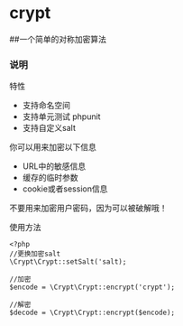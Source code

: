 # crypt
##一个简单的对称加密算法

### 说明

特性

* 支持命名空间
* 支持单元测试 phpunit
* 支持自定义salt

你可以用来加密以下信息

* URL中的敏感信息
* 缓存的临时参数
* cookie或者session信息

不要用来加密用户密码，因为可以被破解哦！


使用方法

	<?php
	//更换加密salt
	\Crypt\Crypt::setSalt('salt);
	
	//加密
	$encode = \Crypt\Crypt::encrypt('crypt');
	
	//解密
	$decode = \Crypt\Crypt::encrypt($encode);
	


